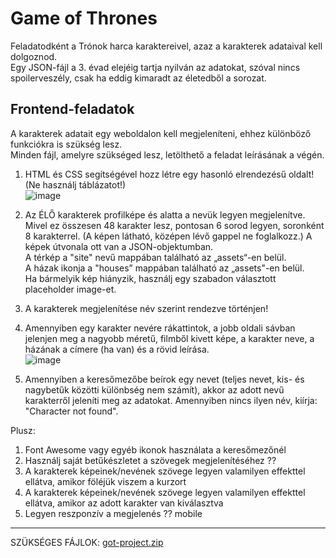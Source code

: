 # Game of Thrones

Feladatodként a Trónok harca karaktereivel, azaz a karakterek adataival kell dolgoznod.   
Egy JSON-fájl a 3. évad elejéig tartja nyilván az adatokat, szóval nincs spoilerveszély, csak ha eddig kimaradt az életedből a sorozat.

## Frontend-feladatok
A karakterek adatait egy weboldalon kell megjeleníteni, ehhez különböző funkciókra is szükség lesz.   
Minden fájl, amelyre szükséged lesz, letölthető a feladat leírásának a végén.

1. HTML és CSS segítségével hozz létre egy hasonló elrendezésű oldalt! (Ne használj táblázatot!)    
![image](https://user-images.githubusercontent.com/68642008/186362062-285a0bd5-be33-4746-9152-bd8745fdd6a5.png)


2. Az ÉLŐ karakterek profilképe és alatta a nevük legyen megjelenítve.    
Mivel ez összesen 48 karakter lesz,  pontosan 6 sorod legyen, soronként 8 karakterrel. (A képen látható, középen lévő gappel ne foglalkozz.) A képek útvonala ott van a JSON-objektumban.   
A térkép a "site" nevű mappában található az „assets“-en belül.   
A házak ikonja a "houses” mappában található az „assets"-en belül.   
Ha bármelyik kép hiányzik, használj egy szabadon választott placeholder image-et.   

3. A karakterek megjelenítése név szerint rendezve történjen!   

4. Amennyiben egy karakter nevére rákattintok, a jobb oldali sávban jelenjen meg a nagyobb méretű, filmből kivett képe, a karakter neve, a házának a címere (ha van) és a rövid leírása.    
![image](https://user-images.githubusercontent.com/68642008/186362139-0f5b1239-6efc-4764-b884-5f7a3924cab2.png)


5. Amennyiben a keresőmezőbe beírok egy nevet (teljes nevet, kis- és nagybetűk közötti különbség nem számít), akkor az adott nevű karakterről jeleníti meg az adatokat.
Amennyiben nincs ilyen név, kiírja: "Character not found".

Plusz:

1. Font Awesome vagy egyéb ikonok használata a keresőmezőnél
2. Használj saját betűkészletet a szövegek megjelenítéséhez ??
3. A karakterek képeinek/nevének szövege legyen valamilyen effekttel ellátva, amikor föléjük viszem a kurzort
4. A karakterek képeinek/nevének szövege legyen valamilyen effekttel ellátva, amikor az adott karakter van kiválasztva
5. Legyen reszponzív a megjelenés ?? mobile
---
SZÜKSÉGES FÁJLOK: [got-project.zip](https://s3.amazonaws.com/thinkific/file_uploads/219412/attachments/24a/a33/ad6/got-project.zip)
